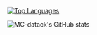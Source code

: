 [![Top Languages](https://github-readme-stats.vercel.app/api/top-langs/?username=MC-datapack&layout=donut)](https://github.com/anuraghazra/github-readme-stats)

![MC-datack's GitHub stats](https://github-readme-stats.vercel.app/api?username=MC-datapack&show_icons=true)
